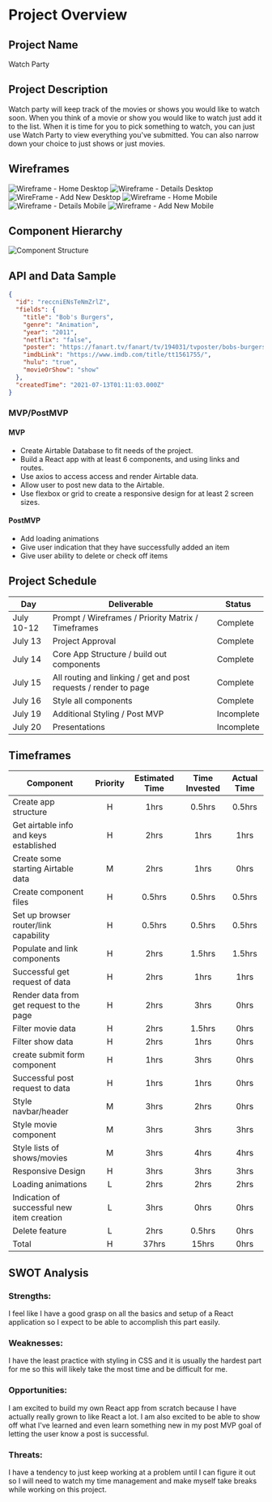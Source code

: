 # Project Overview

## Project Name

Watch Party

## Project Description

Watch party will keep track of the movies or shows you would like to watch soon. When you think of a movie or show you would like to watch just add it to the list. When it is time for you to pick something to watch, you can just use Watch Party to view everything you've submitted. You can also narrow down your choice to just shows or just movies.

## Wireframes

![Wireframe - Home Desktop](https://user-images.githubusercontent.com/85084394/125379736-aaf7ef00-e356-11eb-81c6-10598c103fda.png)
![Wireframe - Details Desktop](https://user-images.githubusercontent.com/85084394/125379800-ca8f1780-e356-11eb-83f3-05f4c5a9c07e.png)
![WireFrame - Add New Desktop](https://user-images.githubusercontent.com/85084394/125459524-0f8d9c56-0858-4f90-b6e5-bbc82384d4a0.png)
![Wireframe - Home Mobile](https://user-images.githubusercontent.com/85084394/125379837-da0e6080-e356-11eb-9570-3d99dd8ed055.png)
![Wireframe - Details Mobile](https://user-images.githubusercontent.com/85084394/125379854-e5618c00-e356-11eb-98e6-f979c3632df3.png)
![Wireframe - Add New Mobile](https://user-images.githubusercontent.com/85084394/125459477-bfed7311-815e-49ec-881f-3c49c72f290d.png)

## Component Hierarchy

![Component Structure](https://user-images.githubusercontent.com/85084394/125381173-0fb44900-e359-11eb-9a85-e8a79a1e3bed.png)

## API and Data Sample

```json
{
  "id": "reccniENsTeNmZrlZ",
  "fields": {
    "title": "Bob's Burgers",
    "genre": "Animation",
    "year": "2011",
    "netflix": "false",
    "poster": "https://fanart.tv/fanart/tv/194031/tvposter/bobs-burgers-55e43d58c600b.jpg",
    "imdbLink": "https://www.imdb.com/title/tt1561755/",
    "hulu": "true",
    "movieOrShow": "show"
  },
  "createdTime": "2021-07-13T01:11:03.000Z"
}
```

### MVP/PostMVP

#### MVP

- Create Airtable Database to fit needs of the project.
- Build a React app with at least 6 components, and using links and routes.
- Use axios to access access and render Airtable data.
- Allow user to post new data to the Airtable.
- Use flexbox or grid to create a responsive design for at least 2 screen sizes.

#### PostMVP

- Add loading animations
- Give user indication that they have successfully added an item
- Give user ability to delete or check off items

## Project Schedule

| Day        | Deliverable                                                      | Status     |
| ---------- | ---------------------------------------------------------------- | ---------- |
| July 10-12 | Prompt / Wireframes / Priority Matrix / Timeframes               | Complete   |
| July 13    | Project Approval                                                 | Complete   |
| July 14    | Core App Structure / build out components                        | Complete   |
| July 15    | All routing and linking / get and post requests / render to page | Complete   |
| July 16    | Style all components                                             | Complete   |
| July 19    | Additional Styling / Post MVP                                    | Incomplete |
| July 20    | Presentations                                                    | Incomplete |

## Timeframes

| Component                                  | Priority | Estimated Time | Time Invested | Actual Time |
| ------------------------------------------ | :------: | :------------: | :-----------: | :---------: |
| Create app structure                       |    H     |      1hrs      |    0.5hrs     |   0.5hrs    |
| Get airtable info and keys established     |    H     |      2hrs      |     1hrs      |    1hrs     |
| Create some starting Airtable data         |    M     |      2hrs      |     1hrs      |    0hrs     |
| Create component files                     |    H     |     0.5hrs     |    0.5hrs     |   0.5hrs    |
| Set up browser router/link capability      |    H     |     0.5hrs     |    0.5hrs     |   0.5hrs    |
| Populate and link components               |    H     |      2hrs      |    1.5hrs     |   1.5hrs    |
| Successful get request of data             |    H     |      2hrs      |     1hrs      |    1hrs     |
| Render data from get request to the page   |    H     |      2hrs      |     3hrs      |    0hrs     |
| Filter movie data                          |    H     |      2hrs      |    1.5hrs     |    0hrs     |
| Filter show data                           |    H     |      2hrs      |     1hrs      |    0hrs     |
| create submit form component               |    H     |      1hrs      |     3hrs      |    0hrs     |
| Successful post request to data            |    H     |      1hrs      |     1hrs      |    0hrs     |
| Style navbar/header                        |    M     |      3hrs      |     2hrs      |    0hrs     |
| Style movie component                      |    M     |      3hrs      |     3hrs      |    3hrs     |
| Style lists of shows/movies                |    M     |      3hrs      |     4hrs      |    4hrs     |
| Responsive Design                          |    H     |      3hrs      |     3hrs      |    3hrs     |
| Loading animations                         |    L     |      2hrs      |     2hrs      |    2hrs     |
| Indication of successful new item creation |    L     |      3hrs      |     0hrs      |    0hrs     |
| Delete feature                             |    L     |      2hrs      |    0.5hrs     |    0hrs     |
| Total                                      |    H     |     37hrs      |     15hrs     |    0hrs     |

## SWOT Analysis

### Strengths:

I feel like I have a good grasp on all the basics and setup of a React application so I expect to be able to accomplish this part easily.

### Weaknesses:

I have the least practice with styling in CSS and it is usually the hardest part for me so this will likely take the most time and be difficult for me.

### Opportunities:

I am excited to build my own React app from scratch because I have actually really grown to like React a lot. I am also excited to be able to show off what I've learned and even learn something new in my post MVP goal of letting the user know a post is successful.

### Threats:

I have a tendency to just keep working at a problem until I can figure it out so I will need to watch my time management and make myself take breaks while working on this project.
